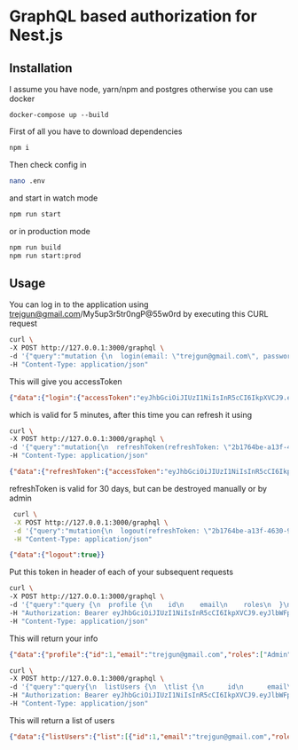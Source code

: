 # GraphQL based authorization for Nest.js

## Installation

I assume you have node, yarn/npm and postgres
otherwise you can use docker 

```shell script
docker-compose up --build
```


First of all you have to download dependencies
```bash
npm i
```

Then check config in
```bash
nano .env
```

and start in watch mode
```bash
npm run start
```

or in production mode
```bash
npm run build
npm run start:prod
```


## Usage 

You can log in to the application using trejgun@gmail.com/My5up3r5tr0ngP@55w0rd by executing this CURL request

```bash
curl \
-X POST http://127.0.0.1:3000/graphql \
-d '{"query":"mutation {\n  login(email: \"trejgun@gmail.com\", password: \"My5up3r5tr0ngP@55w0rd\") {\n    accessToken\n    refreshToken\n    accessTokenExpiresAt\n    refreshTokenExpiresAt\n  }\n}\n"}' \
-H "Content-Type: application/json"
```

This will give you accessToken
```json
{"data":{"login":{"accessToken":"eyJhbGciOiJIUzI1NiIsInR5cCI6IkpXVCJ9.eyJlbWFpbCI6InRyZWpndW5AZ21haWwuY29tIiwiaWF0IjoxNTcyOTU3NzMwLCJleHAiOjE1NzMyNTc3MzB9.U3Fx9eYu-qSmPLjB0-2tbs8xouXGncwey4g9FYj5GHY","refreshToken":"5170b4a5-1cea-4d4e-868a-b42dd2aec1e2","accessTokenExpiresAt":1572957798255,"refreshTokenExpiresAt":1575549498255}}}
```

which is valid for 5 minutes, after this time you can refresh it using
```sh
curl \
-X POST http://127.0.0.1:3000/graphql \
-d '{"query":"mutation{\n  refreshToken(refreshToken: \"2b1764be-a13f-4630-9696-09f9e0f2bbd7\") {\n    accessToken\n    refreshToken\n    accessTokenExpiresAt\n    refreshTokenExpiresAt\n  }\n}"}' \
-H "Content-Type: application/json"
```

```json
{"data":{"refreshToken":{"accessToken":"eyJhbGciOiJIUzI1NiIsInR5cCI6IkpXVCJ9.eyJlbWFpbCI6InRyZWpndW5AZ21haWwuY29tIiwiaWF0IjoxNTcyOTU3NjA0LCJleHAiOjE1NzMyNTc2MDR9.WSXXz20wbsOajwefbDQ7wb2tgdRLRby02AzhzfyDvjw","refreshToken":"72633d7f-2327-4508-940d-86780b3ba7b7","accessTokenExpiresAt":1572957798255,"refreshTokenExpiresAt":1575549498255}}}
```

refreshToken is valid for 30 days, but can be destroyed manually or by admin

```sh
 curl \
 -X POST http://127.0.0.1:3000/graphql \
 -d '{"query":"mutation{\n  logout(refreshToken: \"2b1764be-a13f-4630-9696-09f9e0f2bbd7\")\n}"}' \
 -H "Content-Type: application/json"
 ```

```json
{"data":{"logout":true}}
```

Put this token in header of each of your subsequent requests

```bash
curl \
-X POST http://127.0.0.1:3000/graphql \
-d '{"query":"query {\n  profile {\n    id\n    email\n    roles\n  }\n}"}' \
-H "Authorization: Bearer eyJhbGciOiJIUzI1NiIsInR5cCI6IkpXVCJ9.eyJlbWFpbCI6InRyZWpndW5AZ21haWwuY29tIiwiaWF0IjoxNTcyOTU1MjkzLCJleHAiOjE1NzMyNTUyOTN9.UZMIGYoKhcLOaoUxUxyyc82jtirZoo30MkE_izL99vU" \
-H "Content-Type: application/json"
```

This will return your info
```json
{"data":{"profile":{"id":1,"email":"trejgun@gmail.com","roles":["Admin"]}}}
```

```bash
curl \
-X POST http://127.0.0.1:3000/graphql \
-d '{"query":"query{\n  listUsers {\n  \tlist {\n      id\n      email\n      roles\n    }\n    count\n  }\n}"}' \
-H "Authorization: Bearer eyJhbGciOiJIUzI1NiIsInR5cCI6IkpXVCJ9.eyJlbWFpbCI6InRyZWpndW5AZ21haWwuY29tIiwiaWF0IjoxNTcyOTU2MDUzLCJleHAiOjE1NzMyNTYwNTN9.-RrT9N1CclFelsWnwAAgsTBGTJLmRRuhcYhjTWu4jA0" \
-H "Content-Type: application/json"
```

This will return a list of users
```json
{"data":{"listUsers":{"list":[{"id":1,"email":"trejgun@gmail.com","roles":["Admin"]}],"count":1}}}
```
